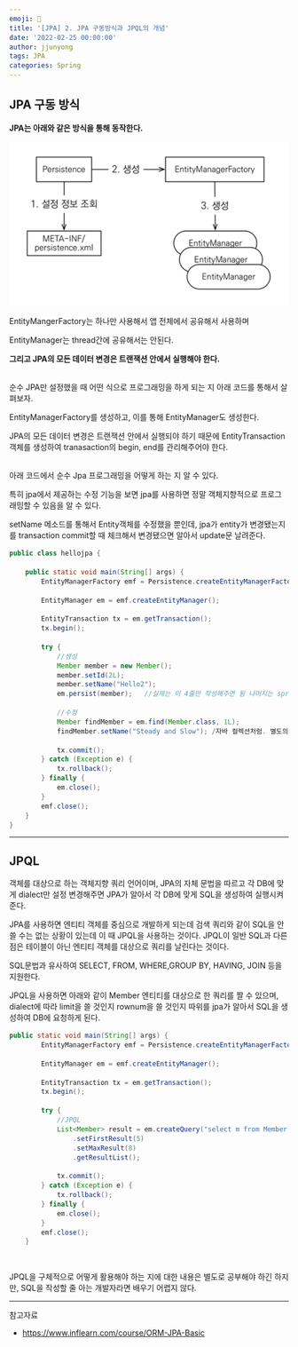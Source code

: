 ```yaml
---
emoji: 🧢
title: '[JPA] 2. JPA 구동방식과 JPQL의 개념'
date: '2022-02-25 00:00:00'
author: jjunyong
tags: JPA
categories: Spring
---
```


## JPA 구동 방식

**JPA는 아래와 같은 방식을 통해 동작한다.**

![image1.png](./image1.png)

EntityMangerFactory는 하나만 사용해서 앱 전체에서 공유해서 사용하며

EntityManager는 thread간에 공유해서는 안된다.

**그리고 JPA의 모든 데이터 변경은 트랜잭션 안에서 실행해야 한다.**

​
<br>
순수 JPA만 설정했을 때 어떤 식으로 프로그래밍을 하게 되는 지 아래 코드를 통해서 살펴보자.

EntityManagerFactory를 생성하고, 이를 통해 EntityManager도 생성한다.

JPA의 모든 데이터 변경은 트랜잭션 안에서 실행되야 하기 때문에 EntityTransaction 객체를 생성하여 tranasaction의 begin, end를 관리해주어야 한다.

​<br>
아래 코드에서 순수 Jpa 프로그래밍을 어떻게 하는 지 알 수 있다.

특히 jpa에서 제공하는 수정 기능을 보면 jpa를 사용하면 정말 객체지향적으로 프로그래밍할 수 있음을 알 수 있다.

setName 메소드를 통해서 Entity객체를 수정했을 뿐인데, jpa가 entity가 변경됐는지를 transaction commit할 때 체크해서 변경됐으면 알아서 update문 날려준다.

```java
public class hellojpa {

    public static void main(String[] args) {
        EntityManagerFactory emf = Persistence.createEntityManagerFactory("hello");

        EntityManager em = emf.createEntityManager();

        EntityTransaction tx = em.getTransaction();
        tx.begin();

        try {
            //생성
            Member member = new Member();
            member.setId(2L);
            member.setName("Hello2");
            em.persist(member);   //실제는 이 4줄만 작성해주면 됨 나머지는 spring이 해줌.

            //수정
            Member findMember = em.find(Member.class, 1L);
            findMember.setName("Steady and Slow"); /자바 컬렉션처럼. 별도의 jpa 메소드 호출X

            tx.commit();
        } catch (Exception e) {
            tx.rollback();
        } finally {
            em.close();
        }
        emf.close();
    }
}
```

---

## JPQL

객체를 대상으로 하는 객체지향 쿼리 언어이며, JPA의 자체 문법을 따르고 각 DB에 맞게 dialect만 설정 변경해주면 JPA가 알아서 각 DB에 맞게 SQL을 생성하여 실행시켜 준다.

JPA를 사용하면 엔티티 객체를 중심으로 개발하게 되는데 검색 쿼리와 같이 SQL을 안 쓸 수는 없는 상황이 있는데 이 때 JPQL을 사용하는 것이다. JPQL이 일반 SQL과 다른 점은 테이블이 아닌 엔티티 객체를 대상으로 쿼리를 날린다는 것이다.

SQL문법과 유사하여 SELECT, FROM, WHERE,GROUP BY, HAVING, JOIN 등을 지원한다.

JPQL을 사용하면 아래와 같이 Member 엔티티를 대상으로 한 쿼리를 짤 수 있으며, dialect에 따라 limit을 쓸 것인지 rownum을 쓸 것인지 따위를 jpa가 알아서 SQL을 생성하여 DB에 요청하게 된다.

```java
public static void main(String[] args) {
        EntityManagerFactory emf = Persistence.createEntityManagerFactory("hello");

        EntityManager em = emf.createEntityManager();

        EntityTransaction tx = em.getTransaction();
        tx.begin();

        try {
            //JPQL
            List<Member> result = em.createQuery("select m from Member as m",Member.class)
                .setFirstResult(5)
                .setMaxResult(8)
                .getResultList();

            tx.commit();
        } catch (Exception e) {
            tx.rollback();
        } finally {
            em.close();
        }
        emf.close();
    }
```

<br>

JPQL을 구체적으로 어떻게 활용해야 하는 지에 대한 내용은 별도로 공부해야 하긴 하지만, SQL을 작성할 줄 아는 개발자라면 배우기 어렵지 않다.

---

참고자료

- https://www.inflearn.com/course/ORM-JPA-Basic
